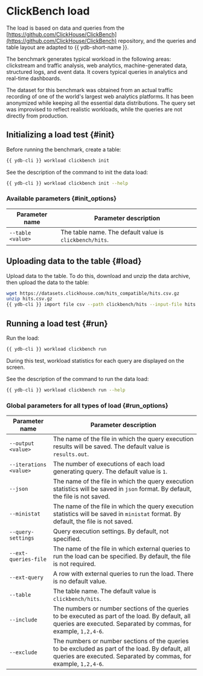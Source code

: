 # ClickBench load

The load is based on data and queries from the [https://github.com/ClickHouse/ClickBench](https://github.com/ClickHouse/ClickBench) repository, and the queries and table layout are adapted to {{ ydb-short-name }}.

The benchmark generates typical workload in the following areas: clickstream and traffic analysis, web analytics, machine-generated data, structured logs, and event data. It covers typical queries in analytics and real-time dashboards.

The dataset for this benchmark was obtained from an actual traffic recording of one of the world's largest web analytics platforms. It has been anonymized while keeping all the essential data distributions. The query set was improvised to reflect realistic workloads, while the queries are not directly from production.

## Initializing a load test {#init}

Before running the benchmark, create a table:

```bash
{{ ydb-cli }} workload clickbench init
```

See the description of the command to init the data load:

```bash
{{ ydb-cli }} workload clickbench init --help
```

### Available parameters {#init_options}

| Parameter name | Parameter description |
---|---
| `--table <value>` | The table name. The default value is `clickbench/hits`. |

## Uploading data to the table {#load}

Upload data to the table. To do this, download and unzip the data archive, then upload the data to the table:

```bash
wget https://datasets.clickhouse.com/hits_compatible/hits.csv.gz
unzip hits.csv.gz
{{ ydb-cli }} import file csv --path clickbench/hits --input-file hits.csv
```

## Running a load test {#run}

Run the load:

```bash
{{ ydb-cli }} workload clickbench run
```

During this test, workload statistics for each query are displayed on the screen.

See the description of the command to run the data load:

```bash
{{ ydb-cli }} workload clickbench run --help
```

### Global parameters for all types of load {#run_options}

| Parameter name | Parameter description |
---|---
| `--output <value>` | The name of the file in which the query execution results will be saved. The default value is `results.out`. |
| `--iterations <value>` | The number of executions of each load generating query. The default value is `1`. |
| `--json` | The name of the file in which the query execution statistics will be saved in `json` format. By default, the file is not saved. |
| `--ministat` | The name of the file in which the query execution statistics will be saved in `ministat` format. By default, the file is not saved. |
| `--query-settings` | Query execution settings. By default, not specified. |
| `--ext-queries-file` | The name of the file in which external queries to run the load can be specified. By default, the file is not required. |
| `--ext-query` | A row with external queries to run the load. There is no default value. |
| `--table` | The table name. The default value is `clickbench/hits`. |
| `--include` | The numbers or number sections of the queries to be executed as part of the load. By default, all queries are executed. Separated by commas, for example, `1,2,4-6`. |
| `--exclude` | The numbers or number sections of the queries to be excluded as part of the load. By default, all queries are executed. Separated by commas, for example, `1,2,4-6`. |